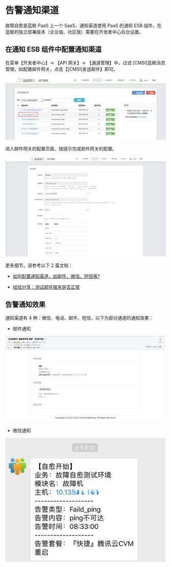 # 告警通知渠道

故障自愈是蓝鲸 PaaS 上一个 SaaS，通知渠道使用 PaaS 的通知 ESB 组件，在蓝鲸的独立部署版本（企业版、社区版）需要在开发者中心后台设置。

## 在通知 ESB 组件中配置通知渠道

在菜单【开发者中心】-> 【API 网关】-> 【通道管理】中，过滤 [CMSI]蓝鲸消息管理，如配置邮件网关，点击【[CMSI]发送邮件】即可。

![-w1357](../assets/15681996556287.jpg)

进入邮件网关的配置页面，按提示完成邮件网关的配置。

![-w1666](../assets/15681997001970.jpg)

更多细节，请参考以下 2 篇文档：

- [如何配置通知渠道，如邮件、微信、短信等?](5.1/PaaS平台/场景案例/noticeWay.md)

- [经验分享：测试邮件服务是否正常](http://bk.tencent.com/s-mart/community/question/95#/)

## 告警通知效果

通知渠道有 4 种：微信、电话、邮件、短信，以下为部分通道的通知效果：

- 邮件通知

![-w1176](../assets/15681994855930.jpg)

- 微信通知

![-w424](../assets/14955061074598.jpg)

